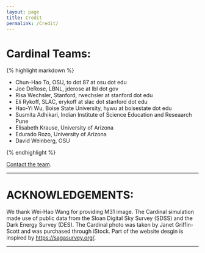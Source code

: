 ```yaml
---
layout: page
title: Credit
permalink: /Credit/
---
```

# Cardinal Teams: 


{% highlight markdown %}

* Chun-Hao To, OSU, to dot 87 at osu dot edu
* Joe DeRose, LBNL, jderose at lbl dot gov 
* Risa Wechsler, Stanford, rwechsler at stanford dot edu
* Eli Rykoff, SLAC, erykoff at slac dot stanford dot edu 
* Hao-Yi Wu, Boise State University, hywu at boisestate dot edu
* Susmita Adhikari, Indian Institute of Science Education and Reseaarch Pune 
* Elisabeth Krause, University of Arizona
* Edurado Rozo, University of Arizona
* David Weinberg, OSU 

{% endhighlight %}


[Contact the team](mailto:rwechsler@stanford.edu,joe.derose13@gmail.com,hywu@boisestate.edu,erozo@email.arizona.edu,aelisabeth.krause@gmail.com,susmita.ind@gmail.com,erykoff@slac.stanford.edu,weinberg.21@osu.edu,to.87@osu.edu).

***
# ACKNOWLEDGEMENTS: 

We thank Wei-Hao Wang for providing M31 image. The Cardinal simulation made use of public data from the Sloan Digital Sky Survey (SDSS) and the Dark Energy Survey (DES). The Cardinal photo was taken by Janet Griffin-Scott and was purchased through iStock. Part of the website desgin is inspired by https://sagasurvey.org/. 

***
